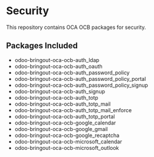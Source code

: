 # Security

This repository contains OCA OCB packages for security.

## Packages Included

- odoo-bringout-oca-ocb-auth_ldap
- odoo-bringout-oca-ocb-auth_oauth
- odoo-bringout-oca-ocb-auth_password_policy
- odoo-bringout-oca-ocb-auth_password_policy_portal
- odoo-bringout-oca-ocb-auth_password_policy_signup
- odoo-bringout-oca-ocb-auth_signup
- odoo-bringout-oca-ocb-auth_totp
- odoo-bringout-oca-ocb-auth_totp_mail
- odoo-bringout-oca-ocb-auth_totp_mail_enforce
- odoo-bringout-oca-ocb-auth_totp_portal
- odoo-bringout-oca-ocb-google_calendar
- odoo-bringout-oca-ocb-google_gmail
- odoo-bringout-oca-ocb-google_recaptcha
- odoo-bringout-oca-ocb-microsoft_calendar
- odoo-bringout-oca-ocb-microsoft_outlook

